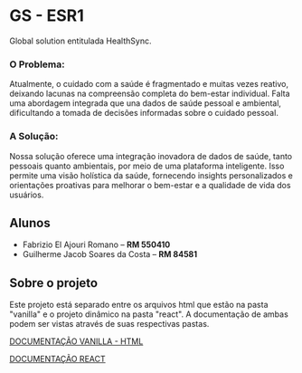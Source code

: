 # GS - ESR1

Global solution entitulada HealthSync.

### O Problema:
Atualmente, o cuidado com a saúde é fragmentado e muitas vezes reativo, deixando lacunas na compreensão completa do bem-estar individual. Falta uma abordagem integrada que una dados de saúde pessoal e ambiental, dificultando a tomada de decisões informadas sobre o cuidado pessoal.

### A Solução:
Nossa solução oferece uma integração inovadora de dados de saúde, tanto pessoais quanto ambientais, por meio de uma plataforma inteligente. Isso permite uma visão holística da saúde, fornecendo insights personalizados e orientações proativas para melhorar o bem-estar e a qualidade de vida dos usuários.

## Alunos

- Fabrizio El Ajouri Romano – **RM 550410**
- Guilherme Jacob Soares da Costa – **RM 84581**

## Sobre o projeto

Este projeto está separado entre os arquivos html que estão na pasta "vanilla" e o projeto dinâmico na pasta "react". A documentação de ambas podem ser vistas através de suas respectivas pastas.

[DOCUMENTAÇÃO VANILLA - HTML](./vanilla/README.md)

[DOCUMENTAÇÃO REACT](./react/README.md)